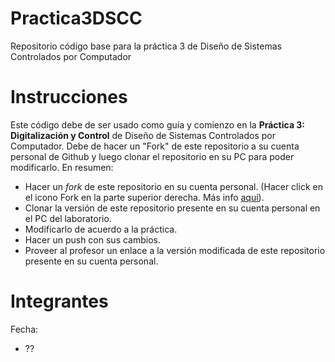 # Practica3DSCC
Repositorio código base para la práctica 3 de Diseño de Sistemas Controlados por Computador

# Instrucciones
Este código debe de ser usado como guía y comienzo en la **Práctica 3: Digitalización y Control** de Diseño de Sistemas Controlados por Computador. Debe de hacer un "Fork" de este repositorio a su cuenta personal de Github y luego clonar el repositorio en su PC para poder modificarlo. En resumen:
* Hacer un *fork* de este repositorio en su cuenta personal. (Hacer click en el icono Fork en la parte superior derecha. Más info [aquí](https://help.github.com/articles/fork-a-repo/)). 
* Clonar la versión de este repositorio presente en su cuenta personal en el PC del laboratorio.
* Modificarlo de acuerdo a la práctica.
* Hacer un push con sus cambios.
* Proveer al profesor un enlace a la versión modificada de este repositorio presente en su cuenta personal.

# Integrantes
Fecha:
* ??
